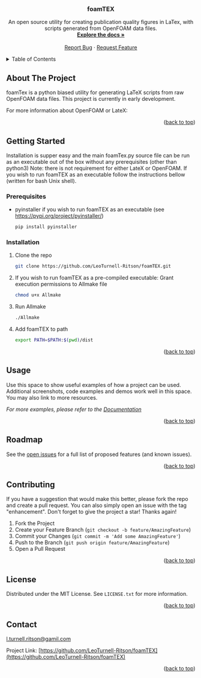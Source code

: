 <h3 align="center">foamTEX</h3>

  <p align="center">
    An open source utility for creating publication quality figures in LaTex, with scripts generated from OpenFOAM data files.
    <br />
    <a href="https://github.com/LeoTurnell-Ritson/foamTEX"><strong>Explore the docs »</strong></a>
    <br />
    <br />
    <a href="https://github.com/LeoTurnell-Ritson/foamTEX/issues">Report Bug</a>
    ·
    <a href="https://github.com/LeoTurnell-Ritson/foamTEX/issues">Request Feature</a>
  </p>
</div>

<!-- TABLE OF CONTENTS -->
<details>
  <summary>Table of Contents</summary>
  <ol>
    <li>
      <a href="#about-the-project">About The Project</a>
    </li>
    <li>
      <a href="#getting-started">Getting Started</a>
      <ul>
        <li><a href="#prerequisites">Prerequisites</a></li>
        <li><a href="#installation">Installation</a></li>
      </ul>
    </li>
    <li><a href="#usage">Usage</a></li>
    <li><a href="#roadmap">Roadmap</a></li>
    <li><a href="#contributing">Contributing</a></li>
    <li><a href="#license">License</a></li>
    <li><a href="#contact">Contact</a></li>
  </ol>
</details>


<!-- ABOUT THE PROJECT -->
## About The Project

foamTex is a python biased utility for generating LaTeX scripts from raw OpenFOAM data files. This project is currently in early development.

For more information about OpenFOAM or LateX:


<p align="right">(<a href="#top">back to top</a>)</p>

<!-- GETTING STARTED -->
## Getting Started

Installation is supper easy and the main foamTex.py source file can be run as an executable out of the box without any prerequisites (other than python3) Note: there is not requirement for either LateX or OpenFOAM. If you wish to run foamTEX as an executable follow the instructions bellow (written for bash Unix shell). 

### Prerequisites

* pyinstaller if you wish to run foamTEX as an executable (see https://pypi.org/project/pyinstaller/)
  ```sh
  pip install pyinstaller
  ```

### Installation

1. Clone the repo
   ```sh
   git clone https://github.com/LeoTurnell-Ritson/foamTEX.git
   ```

2. If you wish to run foamTEX as a pre-compiled executable: Grant execution permissions to Allmake file
   ```sh
   chmod u+x Allmake
   ```
3. Run Allmake
   ```sh
   ./Allmake
   ```
4. Add foamTEX to path
   ```sh
   export PATH=$PATH:$(pwd)/dist
   ``` 
<p align="right">(<a href="#top">back to top</a>)</p>


<!-- USAGE EXAMPLES -->
## Usage

Use this space to show useful examples of how a project can be used. Additional screenshots, code examples and demos work well in this space. You may also link to more resources.

_For more examples, please refer to the [Documentation](https://example.com)_

<p align="right">(<a href="#top">back to top</a>)</p>


<!-- ROADMAP -->
## Roadmap

See the [open issues](https://github.com/LeoTurnell-Ritson/foamTEX/issues) for a full list of proposed features (and known issues).

<p align="right">(<a href="#top">back to top</a>)</p>



<!-- CONTRIBUTING -->
## Contributing

If you have a suggestion that would make this better, please fork the repo and create a pull request. You can also simply open an issue with the tag "enhancement".
Don't forget to give the project a star! Thanks again!

1. Fork the Project
2. Create your Feature Branch (`git checkout -b feature/AmazingFeature`)
3. Commit your Changes (`git commit -m 'Add some AmazingFeature'`)
4. Push to the Branch (`git push origin feature/AmazingFeature`)
5. Open a Pull Request

<p align="right">(<a href="#top">back to top</a>)</p>


<!-- LICENSE -->
## License

Distributed under the MIT License. See `LICENSE.txt` for more information.

<p align="right">(<a href="#top">back to top</a>)</p>


<!-- CONTACT -->
## Contact

 l.turnell.ritson@gamil.com

Project Link: [https://github.com/LeoTurnell-Ritson/foamTEX](https://github.com/LeoTurnell-Ritson/foamTEX)

<p align="right">(<a href="#top">back to top</a>)</p>